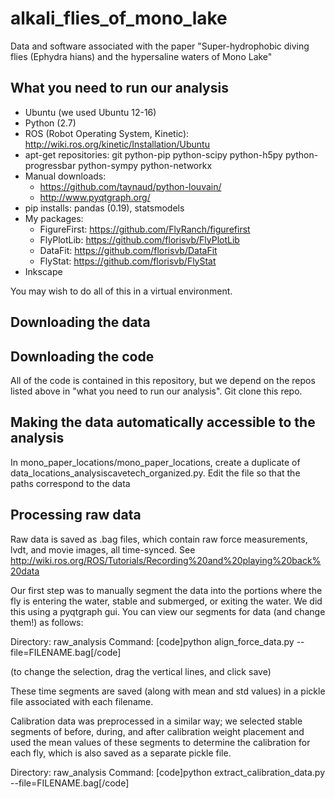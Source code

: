 # alkali_flies_of_mono_lake
Data and software associated with the paper "Super-hydrophobic diving flies (Ephydra hians) and the hypersaline waters of Mono Lake"

## What you need to run our analysis
* Ubuntu (we used Ubuntu 12-16)
* Python (2.7)
* ROS (Robot Operating System, Kinetic): http://wiki.ros.org/kinetic/Installation/Ubuntu
* apt-get repositories: git python-pip python-scipy python-h5py python-progressbar python-sympy python-networkx
* Manual downloads: 
  * https://github.com/taynaud/python-louvain/
  * http://www.pyqtgraph.org/
* pip installs: pandas (0.19), statsmodels
* My packages:
  * FigureFirst: https://github.com/FlyRanch/figurefirst
  * FlyPlotLib: https://github.com/florisvb/FlyPlotLib
  * DataFit: https://github.com/florisvb/DataFit
  * FlyStat: https://github.com/florisvb/FlyStat
* Inkscape

You may wish to do all of this in a virtual environment.

## Downloading the data

## Downloading the code
All of the code is contained in this repository, but we depend on the repos listed above in "what you need to run our analysis". Git clone this repo. 

## Making the data automatically accessible to the analysis
In mono_paper_locations/mono_paper_locations, create a duplicate of data_locations_analysiscavetech_organized.py. Edit the file so that the paths correspond to the data 

## Processing raw data
Raw data is saved as .bag files, which contain raw force measurements, lvdt, and movie images, all time-synced. See http://wiki.ros.org/ROS/Tutorials/Recording%20and%20playing%20back%20data

Our first step was to manually segment the data into the portions where the fly is entering the water, stable and submerged, or exiting the water. We did this using a pyqtgraph gui. You can view our segments for data (and change them!) as follows:

Directory: raw_analysis
Command: [code]python align_force_data.py --file=FILENAME.bag[/code]

(to change the selection, drag the vertical lines, and click save)

These time segments are saved (along with mean and std values) in a pickle file associated with each filename.

Calibration data was preprocessed in a similar way; we selected stable segments of before, during, and after calibration weight placement and used the mean values of these segments to determine the calibration for each fly, which is also saved as a separate pickle file. 

Directory: raw_analysis
Command: [code]python extract_calibration_data.py --file=FILENAME.bag[/code]

## 
